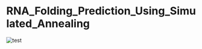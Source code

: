 # RNA_Folding_Prediction_Using_Simulated_Annealing

![test](https://github.com/NoriKaneshige/RNA_Folding_Prediction_Using_Simulated_Annealing/blob/master/swarm_1.png)
